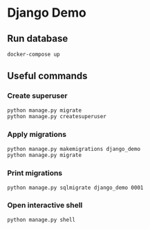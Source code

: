 # Django Demo

## Run database
```bash
docker-compose up
```

## Useful commands

### Create superuser
```bash
python manage.py migrate
python manage.py createsuperuser      
```

### Apply migrations
```bash
python manage.py makemigrations django_demo
python manage.py migrate
```

### Print migrations
```bash
python manage.py sqlmigrate django_demo 0001
```

### Open interactive shell
```bash
python manage.py shell
```
